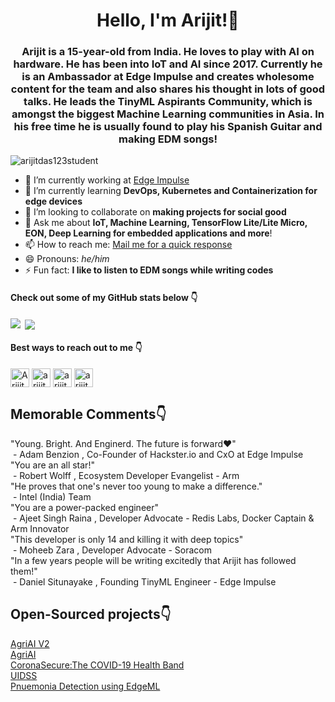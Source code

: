 <h1 align="center">Hello, I'm Arijit!👋</h1>
<h3 align="center">Arijit is a 15-year-old from India. He loves to play with AI on hardware. He has been into IoT and AI since 2017. Currently he is an Ambassador at Edge Impulse and creates wholesome content for the team and also shares his thought in lots of good talks. He leads the TinyML Aspirants Community, which is amongst the biggest Machine Learning communities in Asia. In his free time he is usually found to play his Spanish Guitar and making EDM songs!</h3>
<p align="left"> <img src="https://komarev.com/ghpvc/?username=arijitdas123student" alt="arijitdas123student" /> </p>

- 🔭 I’m currently working at <a href="http://edgeimpulse.com">Edge Impulse<a>
- 🌱 I’m currently learning **DevOps, Kubernetes and Containerization for edge devices**
- 👯 I’m looking to collaborate on **making projects for social good**
- 💬 Ask me about **IoT, Machine Learning, TensorFlow Lite/Lite Micro, EON, Deep Learning for embedded applications and more**! 
- 📫 How to reach me: <a href="mailto:arijitdas18022006@gmail.com">Mail me for a quick response<a>
- 😄 Pronouns: *he/him*
- ⚡ Fun fact: **I like to listen to EDM songs while writing codes**

<h4>Check out some of my GitHub stats below 👇</h4>

<p><img align="left" src="https://github-readme-stats.vercel.app/api/top-langs/?username=arijitdas123student&layout=compact&hide=html%22%20alt=%22arijitdas123student" /></p>

<p>&nbsp;<img align="center" src="https://github-readme-stats.vercel.app/api?username=arijitdas123student&show_icons=true%22%20alt=%22arijitdas123student" /></p>

<p align="center">

<h4>Best ways to reach out to me 👇</h4>
<a href="https://twitter.com/Arijit_Student" target="blank"><img align="center" src="https://cdn.jsdelivr.net/npm/simple-icons@3.0.1/icons/twitter.svg" alt="Arijit_Student" height="30" width="30" /></a>
<a href="https://www.hackster.io/arijit_das_student" target="blank"><img align="center" src="https://res-1.cloudinary.com/crunchbase-production/image/upload/c_lpad,f_auto,q_auto:eco/v1503551685/una2tszjsh3dicb1vdeh.png" alt="arijit_das_student" height="30" width="30" /></a>
<a href="https://www.electromaker.io/profile/arijit-das" target="blank"><img align="center" src="https://www.electromaker.io/images/icons/logo-square.png" alt="arijit-das" height="30" width="30" /></a>
<a href="https://www.youtube.com/channel/UCqJhvi5xE2sRV8zCcy1PhLw" target="blank"><img align="center" src="https://i.pinimg.com/originals/de/1c/91/de1c91788be0d791135736995109272a.png" alt="arijit-das" height="30" width="30" /></a>
</p>
<p><h2>Memorable Comments👇</h2>
"Young. Bright. And Enginerd. The future is forward❤️"<br>
                   &nbsp;- Adam Benzion , Co-Founder of Hackster.io and CxO at Edge Impulse<br>
"You are an all star!"<br>
                   &nbsp;- Robert Wolff , Ecosystem Developer Evangelist - Arm <br>
"He proves that one's never too young to make a difference."<br>
                   &nbsp;- Intel (India) Team <br>
"You are a power-packed engineer"<br>
                   &nbsp;- Ajeet Singh Raina , Developer Advocate - Redis Labs, Docker Captain & Arm Innovator <br>
"This developer is only 14 and killing it with deep topics"<br>
                   &nbsp;- Moheeb Zara , Developer Advocate - Soracom <br>
"In a few years people will be writing excitedly that Arijit has followed them!"<br>
                   &nbsp;- Daniel Situnayake , Founding TinyML Engineer - Edge Impulse <br>

<p><h2>Open-Sourced projects👇</h2>
<a href="https://arijitdas.me/agriai-v2-wasm"> AgriAI V2 </a><br>
<a href="https://bit.ly/projectAgriAI">AgriAI </a><br>
<a href="https://www.electronicsforu.com/electronics-projects/coronasecure-covid-19-health-band">CoronaSecure:The COVID-19 Health Band</a><br>
<a href="https://www.hackster.io/arijit_das_student/uidss-unique-identification-security-system-545f5b">UIDSS</a><br>
<a href="https://www.hackster.io/arijit_das_student/pneumonia-classification-detection-using-edgeml-991e18">Pnuemonia Detection using EdgeML</a><br>

